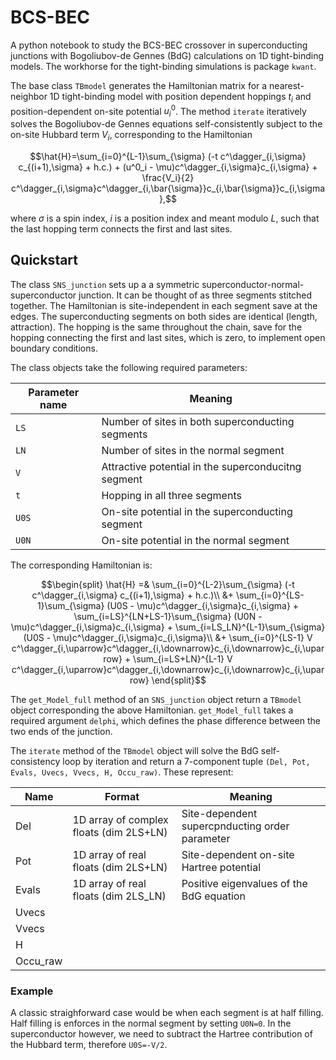 # BCS-BEC

A python notebook to study the BCS-BEC crossover in superconducting junctions with Bogoliubov-de Gennes (BdG) calculations on 1D tight-binding models. The workhorse for the tight-binding simulations is package `kwant`.

The base class `TBmodel` generates the Hamiltonian matrix for a nearest-neighbor 1D tight-binding model with position dependent hoppings $t_i$ and position-dependent on-site potential $u^0_i$. The method `iterate` iteratively solves the Bogoliubov-de Gennes equations self-consistently subject to the on-site Hubbard term $V_i$, corresponding to the Hamiltonian

$$\hat{H}=\sum_{i=0}^{L-1}\sum_{\sigma} (-t c^\dagger_{i,\sigma} c_{(i+1),\sigma} + h.c.) + (u^0_i - \mu)c^\dagger_{i,\sigma}c_{i,\sigma} + \frac{V_i}{2} c^\dagger_{i,\sigma}c^\dagger_{i,\bar{\sigma}}c_{i,\bar{\sigma}}c_{i,\sigma},$$

where $\sigma$ is a spin index, $i$ is a position index and meant modulo $L$, such that the last hopping term connects the first and last sites. 

## Quickstart

The class `SNS_junction` sets up a a symmetric superconductor-normal-superconductor junction. It can be thought of as three segments stitched together. The Hamiltonian is site-independent in each segment save at the edges. The superconducting segments on both sides are identical (length, attraction). The hopping is the same throughout the chain, save for the hopping connecting the first and last sites, which is zero, to implement open boundary conditions.

The class objects take the following required parameters:

| Parameter name | Meaning |
|------|----------|
|`LS`|Number of sites in both superconducting segments|
|`LN`|Number of sites in the normal segment|
|`V`|Attractive potential in the superconducitng segment|
|`t`|Hopping in all three segments|
|`U0S`|On-site potential in the superconducting segment|
|`U0N`|On-site potential in the normal segment|

The corresponding Hamiltonian is:

$$\begin{split}
\hat{H} =& \sum_{i=0}^{L-2}\sum_{\sigma} (-t c^\dagger_{i,\sigma} c_{(i+1),\sigma} + h.c.)\\
        &+ \sum_{i=0}^{LS-1}\sum_{\sigma} (U0S - \mu)c^\dagger_{i,\sigma}c_{i,\sigma} + \sum_{i=LS}^{LN+LS-1}\sum_{\sigma} (U0N - \mu)c^\dagger_{i,\sigma}c_{i,\sigma} + \sum_{i=LS_LN}^{L-1}\sum_{\sigma} (U0S - \mu)c^\dagger_{i,\sigma}c_{i,\sigma}\\
        &+ \sum_{i=0}^{LS-1} V c^\dagger_{i,\uparrow}c^\dagger_{i,\downarrow}c_{i,\downarrow}c_{i,\uparrow} + \sum_{i=LS+LN}^{L-1} V c^\dagger_{i,\uparrow}c^\dagger_{i,\downarrow}c_{i,\downarrow}c_{i,\uparrow}
\end{split}$$

The `get_Model_full` method of an `SNS_junction` object return a `TBmodel` object corresponding the above Hamiltonian. `get_Model_full` takes a required argument `delphi`, which defines the phase difference between the two ends of the junction.

The `iterate` method of the `TBmodel` object will solve the BdG self-consistency loop by iteration and return a 7-component tuple `(Del, Pot, Evals, Uvecs, Vvecs, H, Occu_raw)`. These represent:

|Name| Format |Meaning|
|----|--------|-------|
|Del|1D array of complex floats (dim 2LS+LN)| Site-dependent supercpnducting order parameter|
|Pot|1D array of real floats (dim 2LS+LN)| Site-dependent on-site Hartree potential|
|Evals|1D array of real floats (dim 2LS_LN) | Positive eigenvalues of the BdG equation|
|Uvecs|
|Vvecs|
|H|
|Occu_raw|

### Example

A classic straighforward case would be when each segment is at half filling. Half filling is enforces in the normal segment by setting `U0N=0`. In the superconductor however, we need to subtract the Hartree contribution of the Hubbard term, therefore `U0S=-V/2`.
